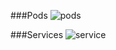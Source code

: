 ###Pods
![pods](https://user-images.githubusercontent.com/26240597/103596235-d4b40180-4f40-11eb-8667-03b1d6dd7c35.png)

###Services
![service](https://user-images.githubusercontent.com/26240597/103596336-06c56380-4f41-11eb-9b98-510fe01147d7.png)
